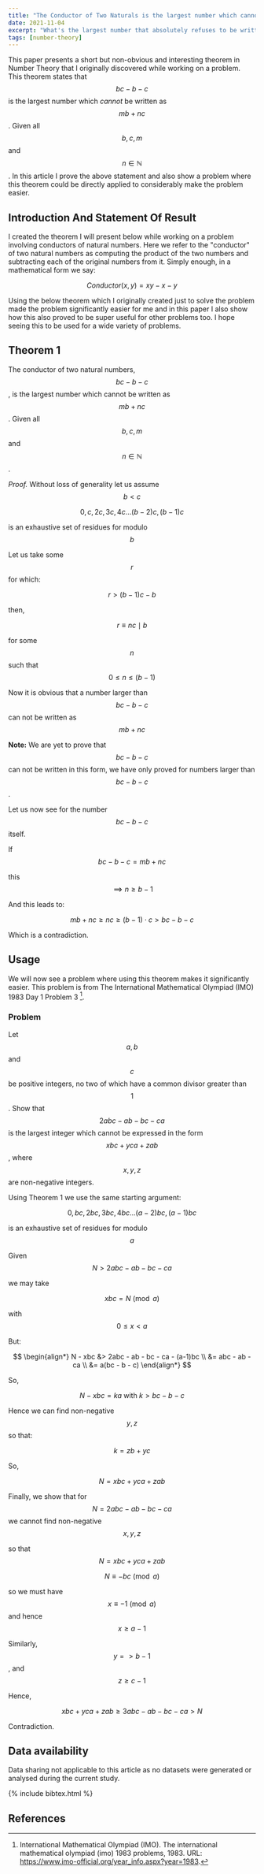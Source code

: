 ```yaml
---
title: "The Conductor of Two Naturals is the largest number which cannot be written as mb+nc"
date: 2021-11-04
excerpt: "What's the largest number that absolutely refuses to be written as mb+nc?"
tags: [number-theory]
---
```


<link rel="canonical" href="https://figshare.com/articles/preprint/A_Short_but_Interesting_Number_Theory_Theorem_pdf/16903252">

This paper presents a short but non-obvious and interesting theorem in Number Theory that I originally discovered while working on a problem. This theorem states that $$bc - b - c$$ is the largest number which _cannot_ be written as $$mb + nc$$. Given all $$b, c, m$$ and $$n \in \mathbb{N}$$. In this article I prove the above statement and also show a problem where this theorem could be directly applied to considerably make the problem easier.

## Introduction And Statement Of Result

I created the theorem I will present below while working on a problem involving conductors of natural numbers. Here we refer to the "conductor" of two natural numbers as computing the product of the two numbers and subtracting each of the original numbers from it. Simply enough, in a mathematical form we say:

$$
Conductor(x, y) = xy - x - y
$$

Using the below theorem which I originally created just to solve the problem made the problem significantly easier for me and in this paper I also show how this also proved to be super useful for other problems too. I hope seeing this to be used for a wide variety of problems.

## Theorem 1

The conductor of two natural numbers, $$bc - b - c$$, is the largest number which cannot be written as $$mb + nc$$. Given all $$b, c, m$$ and $$n \in \mathbb{N}$$.

_Proof._ Without loss of generality let us assume $$b < c$$

$$
0, c, 2c, 3c, 4c \ldots (b-2)c, (b-1)c
$$

is an exhaustive set of residues for modulo $$b$$

Let us take some $$r$$ for which:

$$
r > (b-1)c-b
$$

then,

$$
r \equiv nc \mid b
$$

for some $$n$$ such that $$0 \leq n \leq (b-1)$$

Now it is obvious that a number larger than $$bc-b-c$$ can not be written as $$mb +nc$$

**Note:** We are yet to prove that $$bc-b-c$$ can not be written in this form, we have only proved for numbers larger than $$bc-b-c$$ .

Let us now see for the number $$bc-b-c$$ itself.

If $$bc-b-c = mb+nc$$

this $$\implies n \geq b-1$$

And this leads to:

$$
mb+nc \geq nc \geq (b-1) \cdot c > bc-b-c
$$

Which is a contradiction.

## Usage

We will now see a problem  where using this theorem makes it significantly easier. This problem is from The International Mathematical Olympiad (IMO) 1983 Day 1 Problem 3 [^imo1983].

### Problem

Let $$a,b$$ and $$c$$ be positive integers, no two of which have a common divisor greater than $$1$$. Show that $$2abc-ab-bc-ca$$ is the largest integer which cannot be expressed in the form $$xbc+yca+zab$$, where $$x,y,z$$ are non-negative integers.

Using Theorem 1 we use the same starting argument:

$$
0, bc, 2bc, 3bc, 4bc \ldots (a-2)bc, (a-1)bc
$$

is an exhaustive set of residues for modulo $$a$$

Given $$ N > 2abc - ab - bc - ca $$

we may take

$$
xbc = N \pmod a
$$

with $$0 \leq x < a $$

But:

$$
\begin{align*} 
N - xbc &> 2abc - ab - bc - ca - (a-1)bc \\ 
 &= abc - ab - ca \\
 &= a(bc - b - c)
\end{align*}
$$

So,

$$
N - xbc = ka \text{ with }  k > bc - b - c
$$

Hence we can find non-negative $$y, z$$ so that:

$$
k = zb + yc
$$

So, 

$$
N = xbc + yca + zab
$$

Finally, we show that for $$N = 2abc - ab - bc - ca$$ we cannot find non-negative $$x, y, z$$

so that $$N = xbc + yca + zab$$

$$
N \equiv -bc \pmod a   
$$

so we must have $$x \equiv -1 \pmod a$$ and hence $$x \geq a-1$$

Similarly, $$y => b-1$$, and $$z \geq c-1$$

Hence,

$$
xbc + yca + zab \geq 3abc - ab - bc - ca > N
$$

Contradiction.

## Data availability

Data sharing not applicable to this article as no datasets were generated or analysed during the current study.

{% include bibtex.html %}

## References

[^imo1983]: International Mathematical Olympiad (IMO). The international mathematical olympiad (imo) 1983 problems, 1983. URL: https://www.imo-official.org/year_info.aspx?year=1983.

